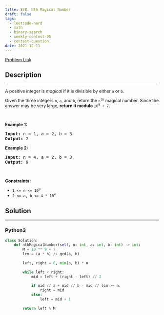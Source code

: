```yaml
---
title: 878. Nth Magical Number
draft: false
tags: 
  - leetcode-hard
  - math
  - binary-search
  - weekly-contest-95
  - contest-question
date: 2021-12-11
---
```


[Problem Link](https://leetcode.com/problems/nth-magical-number/)

## Description

---
<p>A positive integer is <em>magical</em> if it is divisible by either <code>a</code> or <code>b</code>.</p>

<p>Given the three integers <code>n</code>, <code>a</code>, and <code>b</code>, return the <code>n<sup>th</sup></code> magical number. Since the answer may be very large, <strong>return it modulo </strong><code>10<sup>9</sup> + 7</code>.</p>

<p>&nbsp;</p>
<p><strong class="example">Example 1:</strong></p>

<pre>
<strong>Input:</strong> n = 1, a = 2, b = 3
<strong>Output:</strong> 2
</pre>

<p><strong class="example">Example 2:</strong></p>

<pre>
<strong>Input:</strong> n = 4, a = 2, b = 3
<strong>Output:</strong> 6
</pre>

<p>&nbsp;</p>
<p><strong>Constraints:</strong></p>

<ul>
	<li><code>1 &lt;= n &lt;= 10<sup>9</sup></code></li>
	<li><code>2 &lt;= a, b &lt;= 4 * 10<sup>4</sup></code></li>
</ul>


## Solution

---
### Python3
``` py title='nth-magical-number'
class Solution:
    def nthMagicalNumber(self, n: int, a: int, b: int) -> int:
        M = 10 ** 9 + 7
        lcm = (a * b) // gcd(a, b)
        
        left, right = 0, min(a, b) * n
        
        while left < right:
            mid = left + (right - left) // 2
            
            if mid // a + mid // b - mid // lcm >= n:
                right = mid
            else:
                left = mid + 1
        
        return left % M
```

